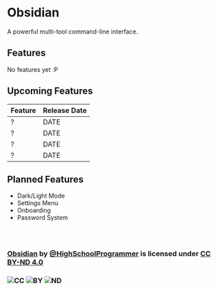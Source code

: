 # Obsidian
A powerful multi-tool command-line interface.

## Features
No features yet :P

## Upcoming Features
| Feature | Release Date |
|-|-|
| ? | DATE |
| ? | DATE |
| ? | DATE |
| ? | DATE |

## Planned Features
- Dark/Light Mode
- Settings Menu
- Onboarding
- Password System

### ⠀
### [Obsidian](https://github.com/HighSchoolProgrammer/Obsidian) by [@HighSchoolProgrammer](https://github.com/HighSchoolProgrammer) is licensed under [CC BY-ND 4.0](https://creativecommons.org/licenses/by-nd/4.0/?ref=chooser-v1) 
### ![CC](https://mirrors.creativecommons.org/presskit/icons/cc.svg?ref=chooser-v1) ![BY](https://mirrors.creativecommons.org/presskit/icons/by.svg?ref=chooser-v1) ![ND](https://mirrors.creativecommons.org/presskit/icons/nd.svg?ref=chooser-v1)
